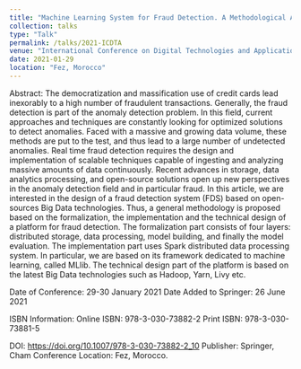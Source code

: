 ```yaml
---
title: "Machine Learning System for Fraud Detection. A Methodological Approach for a Development Platform"
collection: talks
type: "Talk"
permalink: /talks/2021-ICDTA
venue: "International Conference on Digital Technologies and Applications (ICDTA'2021)"
date: 2021-01-29
location: "Fez, Morocco"
---
```


Abstract:
The democratization and massification use of credit cards lead inexorably to a high number of fraudulent transactions. Generally, the fraud detection is part of the anomaly detection problem. In this field, current approaches and techniques are constantly looking for optimized solutions to detect anomalies. Faced with a massive and growing data volume, these methods are put to the test, and thus lead to a large number of undetected anomalies. Real time fraud detection requires the design and implementation of scalable techniques capable of ingesting and analyzing massive amounts of data continuously. Recent advances in storage, data analytics processing, and open-source solutions open up new perspectives in the anomaly detection field and in particular fraud. In this article, we are interested in the design of a fraud detection system (FDS) based on open-sources Big Data technologies. Thus, a general methodology is proposed based on the formalization, the implementation and the technical design of a platform for fraud detection. The formalization part consists of four layers: distributed storage, data processing, model building, and finally the model evaluation. The implementation part uses Spark distributed data processing system. In particular, we are based on its framework dedicated to machine learning, called MLlib. The technical design part of the platform is based on the latest Big Data technologies such as Hadoop, Yarn, Livy etc.

Date of Conference: 29-30 January 2021
Date Added to Springer: 26 June 2021

ISBN Information:
	Online ISBN:  978-3-030-73882-2
	Print ISBN: 978-3-030-73881-5

DOI: https://doi.org/10.1007/978-3-030-73882-2_10
Publisher: Springer, Cham
Conference Location: Fez, Morocco.

